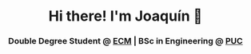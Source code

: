 
<h1 align="center">Hi there! I'm Joaquín 👋</h1>

<h3 align="center">Double Degree Student @ <a href="https://www.centrale-marseille.fr/">ECM</a> | BSc in Engineering @ <a href="https://www.ing.uc.cl/">PUC</a></h3>
<!--
**ElGarra/ElGarra** is a ✨ _special_ ✨ repository because its `README.md` (this file) appears on your GitHub profile.

Here are some ideas to get you started:

- 🔭 I’m currently working on ...
- 🌱 I’m currently learning ...
- 👯 I’m looking to collaborate on ...
- 🤔 I’m looking for help with ...
- 💬 Ask me about ...
- 📫 How to reach me: ...
- 😄 Pronouns: ...
- ⚡ Fun fact: ...
-->
